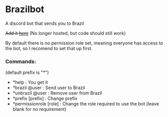 # Brazilbot
A discord bot that sends you to Brazil

~~Add it [here](https://discordapp.com/oauth2/authorize?client_id=893785085285924864&scope=bot&permissions=0)~~ (No longer hosted, but code should still work)

By default there is no permission role set, meaning everyone has access to the bot, so I recomend to set that up first.

### Commands:
(default prefix is "*")
* \*help : You get it
* \*brazil @user : Send user to Brazil
* \*unbrazil @user : Remove user from Brazil
* \*prefix [prefix] : Change prefix
* \*permissionrole [role] : Change the role required to use the bot (leave blank for no requirement)

